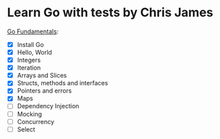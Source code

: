 # Learn Go with tests by Chris James

[Go Fundamentals](https://quii.gitbook.io/learn-go-with-tests/go-fundamentals):
- [x] Install Go
- [x] Hello, World
- [x] Integers
- [x] Iteration
- [x] Arrays and Slices
- [x] Structs, methods and interfaces
- [x] Pointers and errors
- [x] Maps
- [ ] Dependency Injection
- [ ] Mocking
- [ ] Concurrency
- [ ] Select
